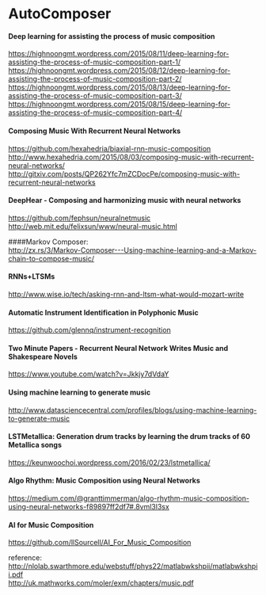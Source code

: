 # AutoComposer

#### Deep learning for assisting the process of music composition
https://highnoongmt.wordpress.com/2015/08/11/deep-learning-for-assisting-the-process-of-music-composition-part-1/  
https://highnoongmt.wordpress.com/2015/08/12/deep-learning-for-assisting-the-process-of-music-composition-part-2/  
https://highnoongmt.wordpress.com/2015/08/13/deep-learning-for-assisting-the-process-of-music-composition-part-3/  
https://highnoongmt.wordpress.com/2015/08/15/deep-learning-for-assisting-the-process-of-music-composition-part-4/  

#### Composing Music With Recurrent Neural Networks
https://github.com/hexahedria/biaxial-rnn-music-composition  
http://www.hexahedria.com/2015/08/03/composing-music-with-recurrent-neural-networks/  
http://gitxiv.com/posts/QP262Yfc7mZCDocPe/composing-music-with-recurrent-neural-networks  

#### DeepHear - Composing and harmonizing music with neural networks
https://github.com/fephsun/neuralnetmusic  
http://web.mit.edu/felixsun/www/neural-music.html  

####Markov Composer:   
http://zx.rs/3/Markov-Composer---Using-machine-learning-and-a-Markov-chain-to-compose-music/  

#### RNNs+LTSMs  
http://www.wise.io/tech/asking-rnn-and-ltsm-what-would-mozart-write

#### Automatic Instrument Identification in Polyphonic Music
https://github.com/glennq/instrument-recognition

#### Two Minute Papers - Recurrent Neural Network Writes Music and Shakespeare Novels
https://www.youtube.com/watch?v=Jkkjy7dVdaY

#### Using machine learning to generate music
http://www.datasciencecentral.com/profiles/blogs/using-machine-learning-to-generate-music

#### LSTMetallica: Generation drum tracks by learning the drum tracks of 60 Metallica songs
https://keunwoochoi.wordpress.com/2016/02/23/lstmetallica/

#### Algo Rhythm: Music Composition using Neural Networks
https://medium.com/@granttimmerman/algo-rhythm-music-composition-using-neural-networks-f89897ff2df7#.8vml3l3sx

#### AI for Music Composition
https://github.com/llSourcell/AI_For_Music_Composition

reference:  
http://nlolab.swarthmore.edu/webstuff/phys22/matlabwkshpii/matlabwkshpii.pdf  
http://uk.mathworks.com/moler/exm/chapters/music.pdf  

